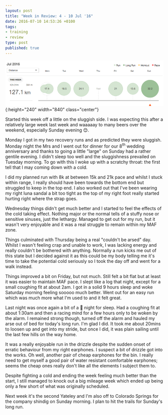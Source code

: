 ```yaml
---
layout: post
title: "Week in Review: 4 - 10 Jul '16"
date: 2016-07-10 14:53:26 +0100
tags:
- training
- review
type: post
published: true
---
```


![Week in Review: 4 - 10 Jul '16](/img/week-in-review-4-10Jul16.png){:height="240" width="840" class="center"}

Started this week off a little on the sluggish side. I was expecting this after a relatively large week last week and waaaaay to many beers over the weekend, especially Sunday evening 😊.

Monday I got in my two recovery runs and as predicted they were sluggish. Monday night the Mrs and I went out for dinner for our 8<sup>th</sup> wedding anniversary and thanks to going a little "large" on Sunday had a rather gentile evening.  I didn't sleep too well and the sluggishness prevailed on Tuesday morning. To go with this I woke up with a scratchy throat: the first tell that I may coming down with a cold.

I did my planned run with 8k at between 15k and 21k pace and whilst I stuck within range, I really should have been towards the bottom end but struggled to keep in the top end.  I also worked out that I've been wearing my right luna sandal a bit too tight as the top of my right foot really started hurting right where the strap goes.

Wednesday things didn't get much better and I started to feel the effects of the cold taking effect. Nothing major or the normal tells of a stuffy nose or sensitive sinuses, just the lethargy.  Managed to get out for my run, but it wasn't very enjoyable and it was a real struggle to remain within my MAF zone.

Things culminated with Thursday being a real "couldn't be arsed" day. Whilst I wasn't feeling crap and unable to work, I was lacking energy and really couldn't be bothered with anything.  Normally a run kicks me out of this state but I decided against it as this could be my body telling me it's time to take the potential cold seriously so I took the day off and went for a walk instead.

Things improved a bit on Friday, but not much. Still felt a bit flat but at least it was easier to maintain MAF pace. I slept like a log that night, except for a small coughing fit at about 2am.  I got in a solid 9 hours sleep and woke Saturday morning feeling sooooo much better. Went out for an easy run which was much more what I'm used to and it felt great.

Last night was once again a bit of a 💩 night for sleep. Had a coughing fit at about 1:30am and then a racing mind for a few hours only to be woken by the alarm.  I remained strong though, turned off the alarm and hauled my arse out of bed for today's long run.  I'm glad I did.  It took me about 20mins to loosen up and get into my stride, but once I did, it was plain sailing until the last few hills on the way home.

It was a really enjoyable run in the drizzle despite the sudden onset of erratic behaviour from my right earphones. I suspect a bit of drizzle got into the works.  Oh well, another pair of cheap earphones for the bin.  I really need to get myself a good pair of water resistant comfortable earphones; seems the cheap ones really don't like all the elements I subject them to.

Despite fighting a cold and ending the week feeling much better than the start, I still managed to knock out a big mileage week which ended up being only a few short of what was originally scheduled.

Next week it's the second Yateley and I'm also off to Colorado Springs for the company shindig on Sunday morning.  I plan to hit the trails for Sunday's long run.
